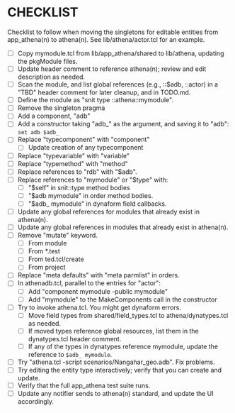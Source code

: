 # CHECKLIST

Checklist to follow when moving the singletons for editable entities
from app_athena(n) to athena(n).  See lib/athena/actor.tcl for an example.

- [ ] Copy mymodule.tcl from lib/app_athena/shared to lib/athena, updating
      the pkgModule files.
- [ ] Update header comment to reference athena(n); review and edit
      description as needed.
- [ ] Scan the module, and list global references (e.g., ::$adb, ::actor) 
      in a "TBD" header comment for later cleanup, and in TODO.md.
- [ ] Define the module as "snit type ::athena::mymodule".
- [ ] Remove the singleton pragma
- [ ] Add a component, "adb"
- [ ] Add a constructor taking "adb_" as the argument, and saving it to
      "adb": `set adb $adb_`
- [ ] Replace "typecomponent" with "component"
  - [ ] Update creation of any typecomponent
- [ ] Replace "typevariable" with "variable"
- [ ] Replace "typemethod" with "method"
- [ ] Replace references to "rdb" with "$adb".
- [ ] Replace references to "mymodule" or "$type" with:
  - [ ] "$self" in snit::type method bodies
  - [ ] "$adb mymodule" in order method bodies.
  - [ ] "$adb_ mymodule" in dynaform field callbacks.
- [ ] Update any global references for modules that already exist in athena(n).
- [ ] Update any global references in modules that already exist in athena(n).
- [ ] Remove "mutate" keyword.
  - [ ] From module
  - [ ] From *.test
  - [ ] From ted.tcl/create
  - [ ] From project
- [ ] Replace "meta defaults" with "meta parmlist" in orders.
- [ ] In athenadb.tcl, parallel to the entries for "actor":
  - [ ] Add "component mymodule -public mymodule"
  - [ ] Add "mymodule" to the MakeComponents call in the constructor
- [ ] Try to invoke athena.tcl.  You might get dynaform errors.
  - [ ] Move field types from shared/field_types.tcl to athena/dynatypes.tcl
        as needed.
  - [ ] If moved types reference global resources, list them in the 
        dynatypes.tcl header comment.
  - [ ] If any of the types in dynatypes reference mymodule, update the
        reference to `$adb_ mymodule`.
- [ ] Try "athena.tcl -script scenarios/Nangahar_geo.adb".  Fix problems.
- [ ] Try editing the entity type interactively; verify that you can
      create and update.
- [ ] Verify that the full app_athena test suite runs.
- [ ] Update any notifier sends to athena(n) standard, and update the 
      UI accordingly.
